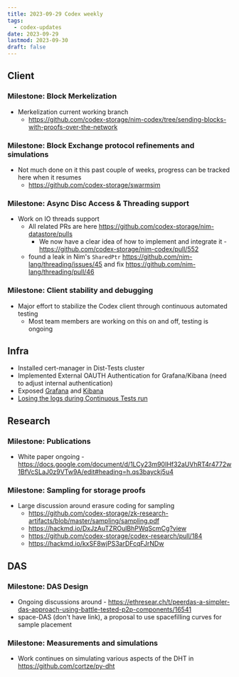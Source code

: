 ```yaml
---
title: 2023-09-29 Codex weekly
tags:
  - codex-updates
date: 2023-09-29
lastmod: 2023-09-30
draft: false
---
```

## Client

### Milestone: Block Merkelization
- Merkelization current working branch 
  - https://github.com/codex-storage/nim-codex/tree/sending-blocks-with-proofs-over-the-network

### Milestone: Block Exchange protocol refinements and simulations
- Not much done on it this past couple of weeks, progress can be tracked here when it resumes
  - https://github.com/codex-storage/swarmsim

### Milestone: Async Disc Access & Threading support
- Work on IO threads support
  - All related PRs are here https://github.com/codex-storage/nim-datastore/pulls
    - We now have a clear idea of how to implement and integrate it - https://github.com/codex-storage/nim-codex/pull/552
  - found a leak in Nim's `SharedPtr` https://github.com/nim-lang/threading/issues/45 and fix  https://github.com/nim-lang/threading/pull/46

### Milestone: Client stability and debugging
- Major effort to stabilize the Codex client through continuous automated testing
  - Most team members are working on this on and off, testing is ongoing

## Infra
 - Installed cert-manager in Dist-Tests cluster
 - Implemented External OAUTH Authentication for Grafana/Kibana (need to adjust internal authentication)
 - Exposed [Grafana](https://grafana.dist-tests.codex.storage/) and [Kibana](https://kibana.dist-tests.codex.storage/)
 - [Losing the logs during Continuous Tests run](https://github.com/codex-storage/infra-codex/issues/48)

## Research

### Milestone: Publications
- White paper ongoing - https://docs.google.com/document/d/1LCy23m90IHf32aUVhRT4r4772w1BfVcSLaJ0z9VTw9A/edit#heading=h.qs3bayckj5u4

### Milestone: Sampling for storage proofs
- Large discussion around erasure coding for sampling
  - https://github.com/codex-storage/zk-research-artifacts/blob/master/sampling/sampling.pdf
  - https://hackmd.io/DxJzAuTZROulBhPWqScmCg?view
  - https://github.com/codex-storage/codex-research/pull/184
  - https://hackmd.io/kxSF8wjPS3arDFcqFJrNDw

## DAS
### Milestone: DAS Design
- Ongoing discussions around - https://ethresear.ch/t/peerdas-a-simpler-das-approach-using-battle-tested-p2p-components/16541
- space-DAS (don't have link), a proposal to use spacefilling curves for sample placement

### Milestone: Measurements and simulations
- Work continues on simulating various aspects of the DHT in https://github.com/cortze/py-dht